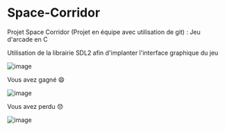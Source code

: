 # Space-Corridor

Projet Space Corridor (Projet en équipe avec utilisation de git) : Jeu d'arcade en C

Utilisation de la librairie SDL2 afin d'implanter l'interface graphique du jeu




![image](https://user-images.githubusercontent.com/90969081/168392659-20d13977-0592-4361-bd69-156fa100110a.png)



Vous avez gagné 😄

![image](https://user-images.githubusercontent.com/90969081/168392529-deeb27a8-cf03-4c7d-a659-2f8fff59000b.png)

Vous avez perdu 😞

![image](https://user-images.githubusercontent.com/90969081/168392699-58d3d1dd-9986-4e4c-8e1c-4d18c36b6ce3.png)



